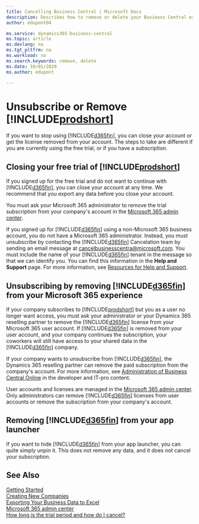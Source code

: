 ```yaml
---
title: Cancelling Business Central | Microsoft Docs
description: Describes how to remove or delete your Business Central experience.
author: edupont04

ms.service: dynamics365-business-central
ms.topic: article
ms.devlang: na
ms.tgt_pltfrm: na
ms.workload: na
ms.search.keywords: remove, delete
ms.date: 10/01/2020
ms.author: edupont

---
```

# Unsubscribe or Remove [!INCLUDE[prodshort](includes/prodshort.md)]

If you want to stop using [!INCLUDE[d365fin](includes/d365fin_md.md)], you can close your account or get the license removed from your account. The steps to take are different if you are currently using the free trial, or if you have a subscription.  

## Closing your free trial of [!INCLUDE[prodshort](includes/prodshort.md)]

If you signed up for the free trial and do not want to continue with [!INCLUDE[d365fin](includes/d365fin_md.md)], you can close your account at any time. We recommend that you export any data before you close your account. 

You must ask your Microsoft 365 administrator to remove the trial subscription from your company's account in the [Microsoft 365 admin center](https://admin.microsoft.com/).  

If you signed up for [!INCLUDE[d365fin](includes/d365fin_md.md)] using a non-Microsoft 365 business account, you do not have a Microsoft 365 administrator. Instead, you must unsubscribe by contacting the [!INCLUDE[d365fin](includes/d365fin_md.md)] Cancelation team by sending an email message at [cancelbusinesscentra@microsoft.com](mailto:cancelbusinesscentra@microsoft.com). You must include the name of your [!INCLUDE[d365fin](includes/d365fin_md.md)] tenant in the message so that we can identify you. You can find this information in the **Help and Support** page. For more information, see [Resources for Help and Support](product-help-and-support.md).  

## Unsubscribing by removing [!INCLUDE[d365fin](includes/d365fin_md.md)] from your Microsoft 365 experience

If your company subscribes to [!INCLUDE[prodshort](includes/prodshort.md)] but you as a user no longer want access, you must ask your administrator or your Dynamics 365 reselling partner to remove the [!INCLUDE[d365fin](includes/d365fin_md.md)] license from your Microsoft 365 user account. If [!INCLUDE[d365fin](includes/d365fin_md.md)] is removed from your user account, and your company continues the subscription, your coworkers will still have access to your shared data in the [!INCLUDE[d365fin](includes/d365fin_md.md)] company.  

If your company wants to unsubscribe from [!INCLUDE[d365fin](includes/d365fin_md.md)], the Dynamics 365 reselling partner can remove the paid subscription from the company's account. For more information, see [Administration of Business Central Online](/dynamics365/business-central/dev-itpro/administration/tenant-administration) in the developer and IT-pro content.  

User accounts and licenses are managed in the [Microsoft 365 admin center](https://admin.microsoft.com/). Only administrators can remove [!INCLUDE[d365fin](includes/d365fin_md.md)] licenses from user accounts or remove the subscription from your company's account.  

## Removing [!INCLUDE[d365fin](includes/d365fin_md.md)] from your app launcher
If you want to hide [!INCLUDE[d365fin](includes/d365fin_md.md)] from your app launcher, you can quite simply unpin it. This does not remove any data, and it does not cancel your subscription.  

## See Also
[Getting Started](product-get-started.md)  
[Creating New Companies](about-new-company.md)  
[Exporting Your Business Data to Excel](about-export-data.md)  
[Microsoft 365 admin center](https://admin.microsoft.com/)  
[How long is the trial period and how do I cancel?](https://community.dynamics.com/business/b/financials/archive/2016/11/28/how-long-is-the-trial-period-and-how-do-i-cancel)  
